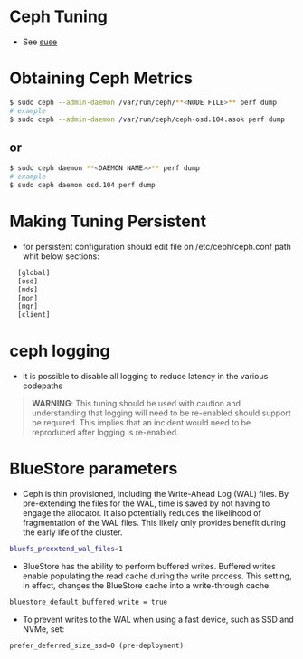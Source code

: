 # Ceph Tuning
- See [suse](https://documentation.suse.com/ses/6/html/ses-all/tuning-ceph.html)

# Obtaining Ceph Metrics
```bash
$ sudo ceph --admin-daemon /var/run/ceph/**<NODE FILE>** perf dump
# example
$ sudo ceph --admin-daemon /var/run/ceph/ceph-osd.104.asok perf dump
```
## or 
```bash
$ sudo ceph daemon **<DAEMON NAME>>** perf dump
# example
$ sudo ceph daemon osd.104 perf dump
```

# Making Tuning Persistent
- for persistent configuration should edit file on /etc/ceph/ceph.conf path whit below sections:
```bash
  [global]
  [osd]
  [mds]
  [mon]
  [mgr]
  [client]
```

# ceph logging
- it is possible to disable all logging to reduce latency in the various codepaths
> **WARNING**: This tuning should be used with caution and understanding that logging will need to be re-enabled should support be required. This implies that an incident would need to be reproduced after logging is re-enabled.



# BlueStore parameters

- Ceph is thin provisioned, including the Write-Ahead Log (WAL) files. By pre-extending the files for the WAL, time is saved by not having to engage the allocator. It also potentially reduces the likelihood of fragmentation of the WAL files. This likely only provides benefit during the early life of the cluster.

```bash
bluefs_preextend_wal_files=1
```

- BlueStore has the ability to perform buffered writes. Buffered writes enable populating the read cache during the write process. This setting, in effect, changes the BlueStore cache into a write-through cache.

```bash
bluestore_default_buffered_write = true
```

- To prevent writes to the WAL when using a fast device, such as SSD and NVMe, set:

```
prefer_deferred_size_ssd=0 (pre-deployment)
```